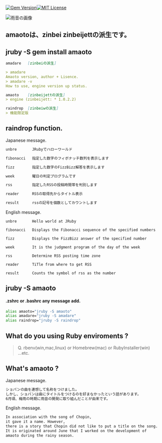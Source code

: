 [![Gem Version](https://badge.fury.io/rb/amaoto.svg)](https://badge.fury.io/rb/amaoto)[![MIT License](http://img.shields.io/badge/license-MIT-blue.svg?style=flat)](LICENSE)

![雨音の画像](http://www.nyasocom.site/takkii/amaoto/raw/master/image/amaoto.gif)

## amaotoは、zinbei zinbeijettの派生です。 

## jruby -S gem install amaoto

```markdown
amadare   [zinbeiの派生]

> amadare 
Amaoto version, author + Lisence.
> amadare -v
How to use, engine version up status.

amaoto    [zinbeijettの派生]  
> engine (zinbeijett: * 1.0.2.2)

raindrop  [zinbeiwの派生]
> 機能限定版
```

## raindrop function.

Japanese message.

```markdown
unbre       JRubyでハローワールド

fibonacci   指定した数字のフィボナッチ数列を表示します

fizz        指定した数字のFizzBizz解答を表示します

week        曜日の判定プログラムです

rss         指定したRSSの投稿時間帯を判別します

reader      RSSの取得先からタイトル表示

result      rssの記号を個数としてカウントします
```

English message.

```
unbre       Hello world at JRuby

fibonacci   Displays the Fibonacci sequence of the specified numbers

fizz        Displays the FizzBizz answer of the specified number

week        It is the judgment program of the day of the week

rss         Determine RSS posting time zone

reader      TiTle from where to get RSS

result      Counts the symbol of rss as the number
```

## jruby -S amaoto

#### .zshrc or .bashrc any message add.

```zsh
alias amaoto="jruby -S amaoto"
alias amadare="jruby -S amadare"
alias raindrop="jruby -S raindrop"
```

## What do you using Ruby enviroments ? 

> Q. rbenv(win,mac,linux) or Homebrew(mac) or RubyInstaller(win) ...etc.

## What's amaoto ?

Japanese message.

```markdown	
ショパンの曲を連想して名称をつけました。
しかし、ショパンは曲にタイトルをつけるのを好まなかったという話があります。
6月頃、梅雨の時期に雨音の開発に取り組んだことが由来です。
```

English message.

```markdown
In association with the song of Chopin, 
it gave it a name. However, 
there is a story that Chopin did not like to put a title on the song. 
It is originated around June that I worked on the development of 
amaoto during the rainy season.
```
